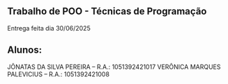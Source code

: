 ## Trabalho de POO - Técnicas de Programação
Entrega feita dia 30/06/2025

## Alunos:

JÔNATAS DA SILVA PEREIRA – R.A.: 1051392421017
VERÔNICA MARQUES PALEVICIUS – R.A.: 1051392421008
